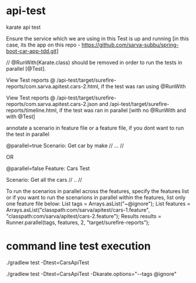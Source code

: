 # api-test
karate api test

Ensure the service which we are using in this Test is up and running [in this case, its the app on this repo -  https://github.com/sarva-subbu/spring-boot-car-app-tdd.git]

// @RunWith(Karate.class) should be removed in order to run the tests in parallel [@Test].

View Test reports @ /api-test/target/surefire-reports/com.sarva.apitest.cars-2.html, if the test was ran using @RunWith

View Test reports @ /api-test/target/surefire-reports/com.sarva.apitest.cars-2.json and /api-test/target/surefire-reports/timeline.html, if the test was ran in parallel [with no @RunWith and with @Test]

annotate a scenario in feature file or a feature file, if you dont want to run the test in parallel 

@parallel=true
Scenario: Get car by make
//
...
//

OR

@parallel=false
Feature: Cars Test

Scenario: Get all the cars
//
..
//

To run the scenarios in parallel across the features, specify the features list or if you want to run the scenarions in parallel within the features, list only one feature file below:
  List<String> tags = Arrays.asList("~@ignore");
  List<String> features = Arrays.asList("classpath:com/sarva/apitest/cars-1.feature", "classpath:com/sarva/apitest/cars-2.feature");
  Results results = Runner.parallel(tags, features, 2, "target/surefire-reports");


# command line test execution
./gradlew test -Dtest=CarsApiTest

./gradlew test -Dtest=CarsApiTest -Dkarate.options="--tags @ignore"
